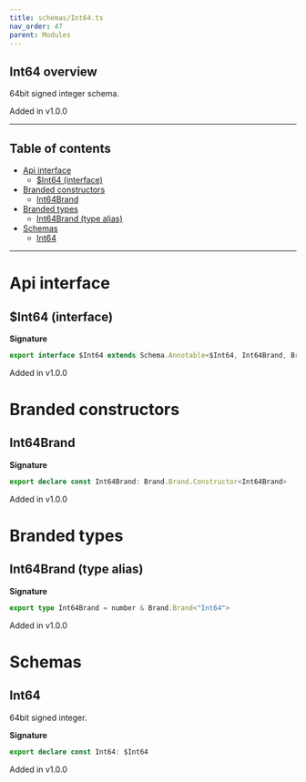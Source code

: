 ```yaml
---
title: schemas/Int64.ts
nav_order: 47
parent: Modules
---
```


## Int64 overview

64bit signed integer schema.

Added in v1.0.0

---

<h2 class="text-delta">Table of contents</h2>

- [Api interface](#api-interface)
  - [$Int64 (interface)](#int64-interface)
- [Branded constructors](#branded-constructors)
  - [Int64Brand](#int64brand)
- [Branded types](#branded-types)
  - [Int64Brand (type alias)](#int64brand-type-alias)
- [Schemas](#schemas)
  - [Int64](#int64)

---

# Api interface

## $Int64 (interface)

**Signature**

```ts
export interface $Int64 extends Schema.Annotable<$Int64, Int64Brand, Brand.Brand.Unbranded<Int64Brand>, never> {}
```

Added in v1.0.0

# Branded constructors

## Int64Brand

**Signature**

```ts
export declare const Int64Brand: Brand.Brand.Constructor<Int64Brand>
```

Added in v1.0.0

# Branded types

## Int64Brand (type alias)

**Signature**

```ts
export type Int64Brand = number & Brand.Brand<"Int64">
```

Added in v1.0.0

# Schemas

## Int64

64bit signed integer.

**Signature**

```ts
export declare const Int64: $Int64
```

Added in v1.0.0
